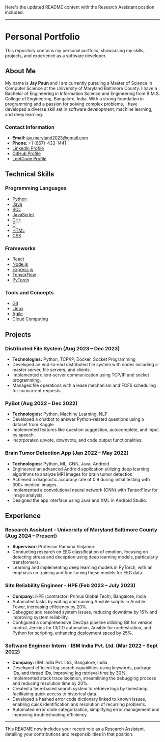 Here's the updated README content with the Research Assistant position included:

---

# Personal Portfolio

This repository contains my personal portfolio, showcasing my skills, projects, and experience as a software developer.

## About Me

My name is **Jay Paun** and I am currently pursuing a Master of Science in Computer Science at the University of Maryland Baltimore County. I have a Bachelor of Engineering in Information Science and Engineering from B.M.S. College of Engineering, Bangalore, India. With a strong foundation in programming and a passion for solving complex problems, I have developed a diverse skill set in software development, machine learning, and deep learning.

### Contact Information
- **Email:** [jay.maryland2023@gmail.com](mailto:jay.maryland2023@gmail.com)
- **Phone:** +1 (667)-433-1441
- [LinkedIn Profile](https://www.linkedin.com/in/jay-paun-baa8ab217/)
- [GitHub Profile](https://github.com/Jay2704)
- [LeetCode Profile](https://leetcode.com/u/Decoder2704/)

## Technical Skills

### Programming Languages
- [Python](https://docs.python.org/3/)
- [Java](https://docs.oracle.com/en/java/)
- [SQL](https://dev.mysql.com/doc/)
- [JavaScript](https://developer.mozilla.org/en-US/docs/Web/JavaScript)
- [C++](https://en.cppreference.com/w/)
- [C](https://en.cppreference.com/w/c)
- [HTML](https://developer.mozilla.org/en-US/docs/Web/HTML)
- [CSS](https://developer.mozilla.org/en-US/docs/Web/CSS)

### Frameworks
- [React](https://reactjs.org/docs/getting-started.html)
- [Node.js](https://nodejs.org/en/docs/)
- [Express.js](https://expressjs.com/en/starter/installing.html)
- [TensorFlow](https://www.tensorflow.org/learn)
- [PyTorch](https://pytorch.org/tutorials/)

### Tools and Concepts
- [Git](https://git-scm.com/doc)
- [Linux](https://www.kernel.org/doc/html/latest/)
- [Agile](https://www.atlassian.com/agile)
- [Cloud Computing](https://azure.microsoft.com/en-us/overview/what-is-cloud-computing/)

## Projects

### Distributed File System (Aug 2023 – Dec 2023)
- **Technologies:** Python, TCP/IP, Docker, Socket Programming
- Developed an end-to-end distributed file system with nodes including a master server, file servers, and clients.
- Implemented client-server communication using TCP/IP and socket programming.
- Managed file operations with a lease mechanism and FCFS scheduling for concurrent requests.

### PyBot (Aug 2022 – Dec 2022)
- **Technologies:** Python, Machine Learning, NLP
- Developed a chatbot to answer Python-related questions using a dataset from Kaggle.
- Implemented features like question suggestion, autocomplete, and input by speech.
- Incorporated upvote, downvote, and code output functionalities.

### Brain Tumor Detection App (Jan 2022 – May 2022)
- **Technologies:** Python, ML, CNN, Java, Android
- Engineered an advanced Android application utilizing deep learning algorithms to analyze MRI images for brain tumor detection.
- Achieved a diagnostic accuracy rate of 0.9 during initial testing with 300+ medical images.
- Implemented a convolutional neural network (CNN) with TensorFlow for image analysis.
- Designed the app interface using Java and XML in Android Studio.

## Experience

### Research Assistant - University of Maryland Baltimore County (Aug 2024 – Present)
- **Supervisor:** Professor Ramana Vinjamuri
- Conducting research on EEG classification of emotion, focusing on detecting stress and deception using deep learning models, particularly transformers.
- Learning and implementing deep learning models in PyTorch, with an emphasis on training and fine-tuning these models for EEG data.

### Site Reliability Engineer - HPE (Feb 2023 – July 2023)
- **Company:** HPE (contractor: Primus Global Tech), Bangalore, India
- Automated tasks by writing and running Ansible scripts in Ansible Tower, increasing efficiency by 20%.
- Debugged and resolved system issues, reducing downtime by 15% and improving system reliability.
- Configured a comprehensive DevOps pipeline utilizing Git for version control, Jenkins for CI/CD automation, Ansible for orchestration, and Python for scripting, enhancing deployment speed by 25%.

### Software Engineer Intern - IBM India Pvt. Ltd. (Mar 2022 – Sept 2022)
- **Company:** IBM India Pvt. Ltd., Bangalore, India
- Developed efficient log search capabilities using keywords, package IDs, and thread IDs, improving log retrieval time by 30%.
- Implemented stack trace isolation, streamlining the debugging process and reducing resolution time by 20%.
- Created a time-based search system to retrieve logs by timestamp, facilitating quick access to historical data.
- Developed a hashed error code dictionary linked to known issues, enabling quick identification and resolution of recurring problems.
- Automated error code categorization, simplifying error management and improving troubleshooting efficiency.

---

This README now includes your recent role as a Research Assistant, detailing your contributions and responsibilities in that position.
